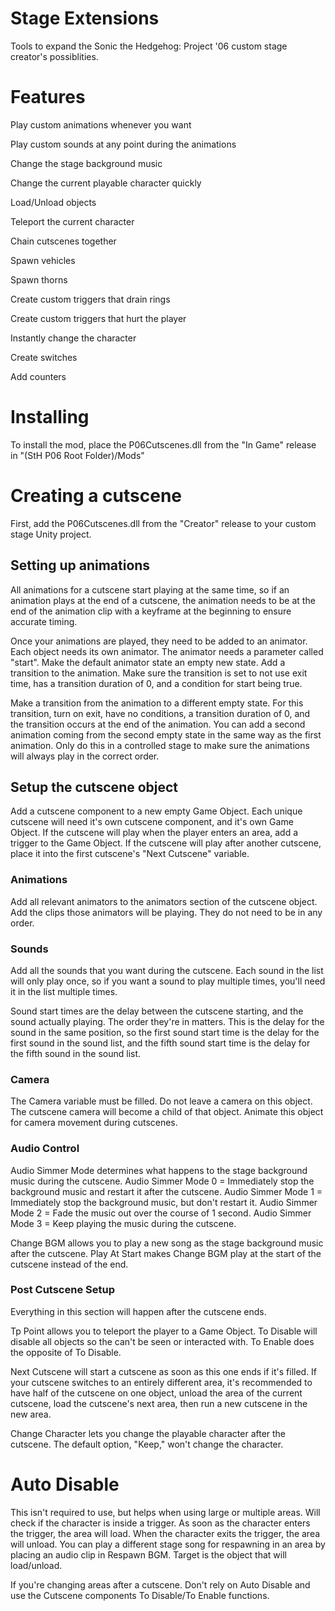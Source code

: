 # Stage Extensions
Tools to expand the Sonic the Hedgehog: Project '06 custom stage creator's possiblities.

# Features
Play custom animations whenever you want

Play custom sounds at any point during the animations

Change the stage background music

Change the current playable character quickly

Load/Unload objects

Teleport the current character

Chain cutscenes together

Spawn vehicles

Spawn thorns

Create custom triggers that drain rings

Create custom triggers that hurt the player

Instantly change the character

Create switches

Add counters

# Installing 
To install the mod, place the P06Cutscenes.dll from the "In Game" release in "(StH P06 Root Folder)/Mods"

# Creating a cutscene
First, add the P06Cutscenes.dll from the "Creator" release to your custom stage Unity project.

## Setting up animations
All animations for a cutscene start playing at the same time, so if an animation plays at the end of a cutscene, the animation needs to be at the end of the animation clip with a keyframe at the beginning to ensure accurate timing.

Once your animations are played, they need to be added to an animator. Each object needs its own animator. The animator needs a parameter called "start". Make the default animator state an empty new state. Add a transition to the animation. Make sure the transition is set to not use exit time, has a transition duration of 0, and a condition for start being true.

Make a transition from the animation to a different empty state. For this transition, turn on exit, have no conditions, a transition duration of 0, and the transition occurs at the end of the animation.
You can add a second animation coming from the second empty state in the same way as the first animation. Only do this in a controlled stage to make sure the animations will always play in the correct order.

## Setup the cutscene object
Add a cutscene component to a new empty Game Object. Each unique cutscene will need it's own cutscene component, and it's own Game Object. If the cutscene will play when the player enters an area, add a trigger to the Game Object. If the cutscene will play after another cutscene, place it into the first cutscene's "Next Cutscene" variable.

### Animations
Add all relevant animators to the animators section of the cutscene object. Add the clips those animators will be playing. They do not need to be in any order.

### Sounds
Add all the sounds that you want during the cutscene. Each sound in the list will only play once, so if you want a sound to play multiple times, you'll need it in the list multiple times.

Sound start times are the delay between the cutscene starting, and the sound actually playing. The order they're in matters. This is the delay for the sound in the same position, so the first sound start time is the delay for the first sound in the sound list, and the fifth sound start time is the delay for the fifth sound in the sound list.

### Camera
The Camera variable must be filled. Do not leave a camera on this object. The cutscene camera will become a child of that object. Animate this object for camera movement during cutscenes.

### Audio Control
Audio Simmer Mode determines what happens to the stage background music during the cutscene.
Audio Simmer Mode 0 = Immediately stop the background music and restart it after the cutscene.
Audio Simmer Mode 1 = Immediately stop the background music, but don't restart it.
Audio Simmer Mode 2 = Fade the music out over the course of 1 second.
Audio Simmer Mode 3 = Keep playing the music during the cutscene.

Change BGM allows you to play a new song as the stage background music after the cutscene.
Play At Start makes Change BGM play at the start of the cutscene instead of the end.

### Post Cutscene Setup
Everything in this section will happen after the cutscene ends.

Tp Point allows you to teleport the player to a Game Object.
To Disable will disable all objects so the can't be seen or interacted with.
To Enable does the opposite of To Disable.

Next Cutscene will start a cutscene as soon as this one ends if it's filled. If your cutscene switches to an entirely different area, it's recommended to have half of the cutscene on one object, unload the area of the current cutscene, load the cutscene's next area, then run a new cutscene in the new area.

Change Character lets you change the playable character after the cutscene. The default option, "Keep," won't change the character. 

# Auto Disable
This isn't required to use, but helps when using large or multiple areas. Will check if the character is inside a trigger. As soon as the character enters the trigger, the area will load. When the character exits the trigger, the area will unload. You can play a different stage song for respawning in an area by placing an audio clip in Respawn BGM. Target is the object that will load/unload.

If you're changing areas after a cutscene. Don't rely on Auto Disable and use the Cutscene components To Disable/To Enable functions.

